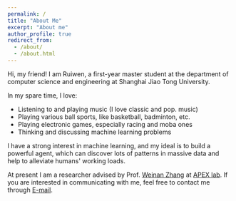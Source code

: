 ```yaml
---
permalink: /
title: "About Me"
excerpt: "About me"
author_profile: true
redirect_from: 
  - /about/
  - /about.html
---
```


Hi, my friend! I am Ruiwen, a first-year master student at the department of computer science and engineering at Shanghai Jiao Tong University.

In my spare time, I love:
* Listening to and playing music (I love classic and pop. music)
* Playing various ball sports, like basketball, badminton, etc.
* Playing electronic games, especially racing and moba ones
* Thinking and discussing machine learning problems

I have a strong interest in machine learning, and my ideal is to build a powerful agent, which can discover lots of patterns in massive data and help to alleviate humans' working loads.

At present I am a researcher advised by Prof. [Weinan Zhang](https://wnzhang.net) at [APEX lab](http://apex.sjtu.edu.cn). If you are interested in communicating with me, feel free to contact me through [E-mail](mailto:skyriver@sjtu.edu.cn).
